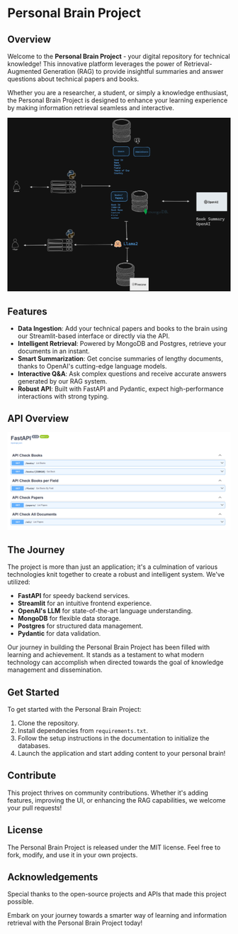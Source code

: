 # Personal Brain Project

## Overview
Welcome to the **Personal Brain Project** - your digital repository for technical knowledge! This innovative platform leverages the power of Retrieval-Augmented Generation (RAG) to provide insightful summaries and answer questions about technical papers and books. 

Whether you are a researcher, a student, or simply a knowledge enthusiast, the Personal Brain Project is designed to enhance your learning experience by making information retrieval seamless and interactive.

![Project Architecture](./streamlit/pages/static/project.png)

## Features
- **Data Ingestion**: Add your technical papers and books to the brain using our Streamlit-based interface or directly via the API.
- **Intelligent Retrieval**: Powered by MongoDB and Postgres, retrieve your documents in an instant.
- **Smart Summarization**: Get concise summaries of lengthy documents, thanks to OpenAI's cutting-edge language models.
- **Interactive Q&A**: Ask complex questions and receive accurate answers generated by our RAG system.
- **Robust API**: Built with FastAPI and Pydantic, expect high-performance interactions with strong typing.

## API Overview
![Project API](./streamlit/pages/static/Api_project.png)

## The Journey
The project is more than just an application; it's a culmination of various technologies knit together to create a robust and intelligent system. We've utilized:
- **FastAPI** for speedy backend services.
- **Streamlit** for an intuitive frontend experience.
- **OpenAI's LLM** for state-of-the-art language understanding.
- **MongoDB** for flexible data storage.
- **Postgres** for structured data management.
- **Pydantic** for data validation.

Our journey in building the Personal Brain Project has been filled with learning and achievement. It stands as a testament to what modern technology can accomplish when directed towards the goal of knowledge management and dissemination.

## Get Started
To get started with the Personal Brain Project:
1. Clone the repository.
2. Install dependencies from `requirements.txt`.
3. Follow the setup instructions in the documentation to initialize the databases.
4. Launch the application and start adding content to your personal brain!

## Contribute
This project thrives on community contributions. Whether it's adding features, improving the UI, or enhancing the RAG capabilities, we welcome your pull requests!

## License
The Personal Brain Project is released under the MIT license. Feel free to fork, modify, and use it in your own projects.

## Acknowledgements
Special thanks to the open-source projects and APIs that made this project possible.

Embark on your journey towards a smarter way of learning and information retrieval with the Personal Brain Project today!
